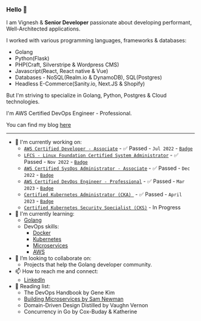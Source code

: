 ### Hello 👋

I am Vignesh & **Senior Developer** passionate about developing performant, Well-Architected applications. 

I worked with various programming languages, frameworks & databases:
 - Golang
 - Python(Flask)
 - PHP(Craft, Silverstripe & Wordpress CMS)
 - Javascript(React, React native & Vue)
 - Databases - NoSQL(Realm.io & DynamoDB), SQL(Postgres)
 - Headless E-Commerce(Sanity.io, Next.JS & Shopify)

But I'm striving to specialize in Golang, Python, Postgres & Cloud technologies.

I'm AWS Certified DevOps Engineer - Professional.

You can find my blog [here](https://vigneshmurugan.dev)

---

- 🔭 I'm currently working on:
  - [`AWS Certified Developer - Associate`](https://aws.amazon.com/certification/certified-developer-associate/) - :white_check_mark: Passed - `Jul 2022` - [`Badge`](https://www.credly.com/badges/b0051c96-1c01-4ac3-a2a6-49400454c7a7/public_url)
  - [`LFCS - Linux Foundation Certified System Administrator`](https://training.linuxfoundation.org/certification/linux-foundation-certified-sysadmin-lfcs/) - :white_check_mark: Passed - `Nov 2022` - [`Badge`](https://www.credly.com/badges/5db4950f-dce2-465b-bc4e-c549b391e299/public_url)
  - [`AWS Certified SysOps Administrator - Associate`](https://aws.amazon.com/certification/certified-sysops-admin-associate/) - :white_check_mark: Passed - `Dec 2022` - [`Badge`](https://www.credly.com/badges/26627e09-3684-486c-9239-cef1a8505ba0/public_url)
  - [`AWS Certified DevOps Engineer - Professional`](https://aws.amazon.com/certification/certified-devops-engineer-professional/) - :white_check_mark: Passed - `Mar 2023` - [`Badge`](https://www.credly.com/badges/2e026620-ffd3-4da9-b612-a9314481dca3/public_url)
  - [`Certified Kubernetes Administrator (CKA)
`](https://training.linuxfoundation.org/certification/certified-kubernetes-administrator-cka/) - :white_check_mark: Passed - `April 2023` - [`Badge`](https://www.credly.com/badges/0877d356-9546-4dad-b9de-63cac71df43d/public_url)
  - [`Certified Kubernetes Security Specialist (CKS)`](https://training.linuxfoundation.org/certification/certified-kubernetes-security-specialist/) - In Progress
- 🌱 I'm currently learning:
  - [Golang](https://go.dev/)
  - DevOps skills:
      - [Docker](https://www.docker.com/)
      - [Kubernetes](https://kubernetes.io/)
      - [Microservices](https://samnewman.io/books/building_microservices/)
      - [AWS](https://aws.amazon.com/)
- 👯 I’m looking to collaborate on:
  - Projects that help the Golang developer community.
- 📫 How to reach me and connect:
  - [LinkedIn](https://www.linkedin.com/in/vigneshmurugan/)
- 📖 Reading list:
  - The DevOps Handbook by Gene Kim
  - [Building Microservices by Sam Newman](https://samnewman.io/books/building_microservices/) 
  - Domain-Driven Design Distilled by Vaughn Vernon
  - Concurrency in Go by Cox-Buday & Katherine
